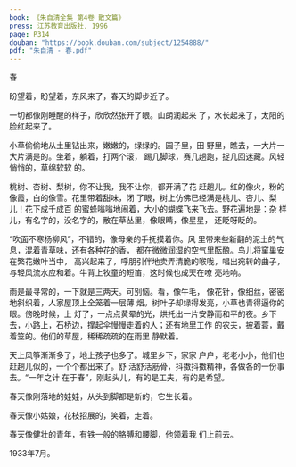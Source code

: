 ```yaml
---
book: 《朱自清全集 第4卷 散文篇》
press: 江苏教育出版社, 1996
page: P314
douban: "https://book.douban.com/subject/1254888/"
pdf: "朱自清 - 春.pdf"
---
```


春

盼望着，盼望着，东风来了，春天的脚步近了。

一切都像刚睡醒的样子，欣欣然张开了眼。山朗润起来
了，水长起来了，太阳的脸红起来了。

小草偷偷地从土里钻出来，嫩嫩的，绿绿的。园子里，田
野里，瞧去，一大片一大片满是的。坐着，躺着，打两个滚，
踢几脚球，赛几趟跑，捉几回迷藏。风轻悄悄的，草绵软软
的。

桃树、杏树、梨树，你不让我，我不让你，都开满了花
赶趟儿。红的像火，粉的像霞，白的像雪。花里带着甜味，闭
了眼，树上仿佛已经满是桃儿、杏儿、梨儿！花下成千成百
的蜜蜂嗡嗡地闹着，大小的蝴蝶飞来飞去。野花遍地是：杂
样儿，有名字的，没名字的，散在草丛里，像眼睛，像星星，
还眨呀眨的。

“吹面不寒杨柳风”，不错的，像母亲的手抚摸着你。风
里带来些新翻的泥土的气息，混着青草味，还有各种花的香，
都在微微润湿的空气里酝酿。鸟儿将窠巢安在繁花嫩叶当中，
高兴起来了，呼朋引伴地卖弄清脆的喉咙，唱出宛转的曲子，
与轻风流水应和着。牛背上牧童的短笛，这时候也成天在嘹
亮地响。

雨是最寻常的，一下就是三两天。可别恼。看，像牛毛，
像花针，像细丝，密密地斜织着，人家屋顶上全笼着一层薄
烟。树叶子却绿得发亮，小草也青得逼你的眼。傍晚时候，上
灯了，一点点黄晕的光，烘托出一片安静而和平的夜。乡下
去，小路上，石桥边，撑起伞慢慢走着的人；还有地里工作
的农夫，披着蓑，戴着笠的。他们的草屋，稀稀疏疏的在雨里
静默着。

天上风筝渐渐多了，地上孩子也多了。城里乡下，家家
户户，老老小小，他们也赶趟儿似的，一个个都出来了。舒
活舒活筋骨，抖擞抖擞精神，各做各的一份事去。“一年之计
在于春”，刚起头儿，有的是工夫，有的是希望。

春天像刚落地的娃娃，从头到脚都是新的，它生长着。

春天像小姑娘，花枝招展的，笑着，走着。

春天像健壮的青年，有铁一般的胳膊和腰脚，他领着我
们上前去。

1933年7月。
